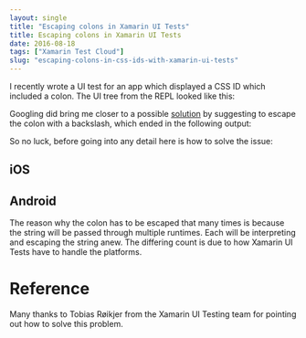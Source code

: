 ```yaml
---
layout: single
title: "Escaping colons in Xamarin UI Tests"
title: Escaping colons in Xamarin UI Tests
date: 2016-08-18
tags: ["Xamarin Test Cloud"]
slug: "escaping-colons-in-css-ids-with-xamarin-ui-tests"
---
```


I recently wrote a UI test for an app which displayed a CSS ID which included a colon. The UI tree from the REPL looked like this:
 
<script src="https://gist.github.com/mallibone/9bbbe9b5101f60b7263c5592d4f5c129.js"></script>
 
Googling did bring me closer to a possible [solution](http://stackoverflow.com/questions/122238/handling-a-colon-in-an-element-id-in-a-css-selector/122266#122266 "link to stackoverlfow question which is not the solution to this problem") by suggesting to escape the colon with a backslash, which ended in the following output:
 
<script src="https://gist.github.com/mallibone/a4212ae8843c3dc70d679e6094b9bd13.js"></script>
 
So no luck, before going into any detail here is how to solve the issue:
 
## iOS
 
<script src="https://gist.github.com/mallibone/9ed89f13cdf8cb28d4577b716ce5d557.js"></script>
 
## Android
 
<script src="https://gist.github.com/mallibone/67c609ff1c2fd3ecbbae52121be658e8.js"></script>
 
The reason why the colon has to be escaped that many times is because the string will be passed through multiple runtimes. Each will be interpreting and escaping the string anew. The differing count is due to how Xamarin UI Tests have to handle the platforms.
 
# Reference
 
Many thanks to Tobias Røikjer from the Xamarin UI Testing team for pointing out how to solve this problem.
